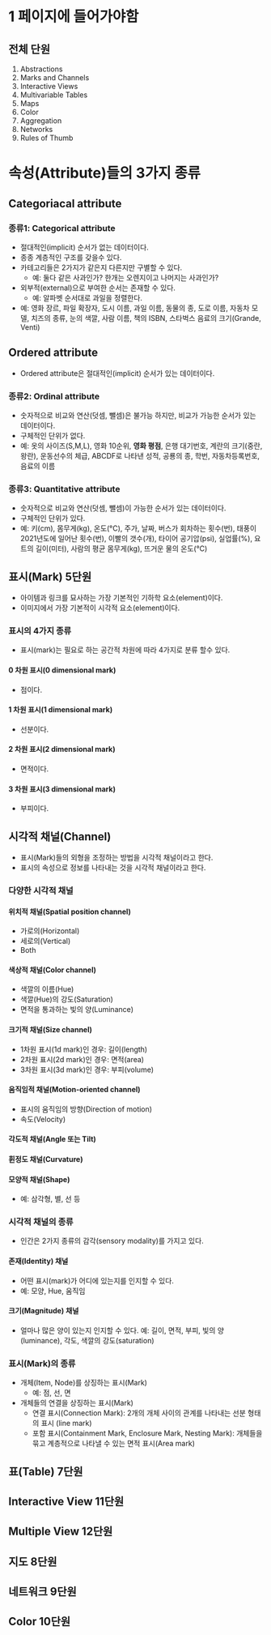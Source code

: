 # 1 페이지에 들어가야함

## 전체 단원
1.  Abstractions
1.  Marks and Channels
1.  Interactive Views
1.  Multivariable Tables
1.  Maps
1.  Color
1.  Aggregation
1.  Networks
1.  Rules of Thumb

# 속성(Attribute)들의 3가지 종류
## Categoriacal attribute
### 종류1: Categorical attribute
* 절대적인(implicit) 순서가 없는 데이터이다.
* 종종 계층적인 구조를 갖을수 있다.
* 카테고리들은 2가지가 같은지 다른지만 구별할 수 있다.
    * 예: 둘다 같은 사과인가? 한개는 오렌지이고 나머지는 사과인가?
* 외부적(external)으로 부여한 순서는 존재할 수 있다.
    * 예: 알파벳 순서대로 과일을 정렬한다.
* 예: 영화 장르, 파일 확장자, 도시 이름, 과일 이름, 동물의 종, 도로 이름, 자동차 모델, 치즈의 종류, 눈의 색깔, 사람 이름, 책의 ISBN, 스타벅스 음료의 크기(Grande, Venti)

## Ordered attribute
* Ordered attribute은 절대적인(implicit) 순서가 있는 데이터이다.
### 종류2: Ordinal attribute
* 숫자적으로 비교와 연산(덧셈, 뺄셈)은 불가능 하지만, 비교가 가능한 순서가 있는 데이터이다.
* 구체적인 단위가 없다.
* 예: 옷의 사이즈(S,M,L), 영화 10순위, **영화 평점**, 은행 대기번호, 계란의 크기(중란, 왕란), 운동선수의 체급, ABCDF로 나타낸 성적, 공룡의 종, 학번, 자동차등록번호, 음료의 이름

### 종류3: Quantitative attribute
* 숫자적으로 비교와 연산(덧셈, 뺄셈)이 가능한 순서가 있는 데이터이다.
* 구체적인 단위가 있다.
* 예: 키(cm), 몸무게(kg), 온도(°C), 주가, 날짜, 버스가 회차하는 횟수(번), 태풍이 2021년도에 일어난 횟수(번), 이빨의 갯수(개), 타이어 공기압(psi), 실업률(%), 요트의 길이(미터), 사람의 평균 몸무게(kg), 뜨거운 물의 온도(°C)

## 표시(Mark) 5단원
* 아이템과 링크를 묘사하는 가장 기본적인 기하학 요소(element)이다.
* 이미지에서 가장 기본적이 시각적 요소(element)이다.
### 표시의 4가지 종류
* 표시(mark)는 필요로 하는 공간적 차원에 따라 4가지로 분류 할수 있다.
#### 0 차원 표시(0 dimensional mark)
* 점이다.
#### 1 차원 표시(1 dimensional mark)
* 선분이다.
#### 2 차원 표시(2 dimensional mark)
* 면적이다.
#### 3 차원 표시(3 dimensional mark)
* 부피이다.

## 시각적 채널(Channel)
* 표시(Mark)들의 외형을 조정하는 방법을 시각적 채널이라고 한다.
* 표시의 속성으로 정보를 나타내는 것을 시각적 채널이라고 한다.
### 다양한 시각적 채널
#### 위치적 채널(Spatial position channel)
* 가로의(Horizontal)
* 세로의(Vertical)
* Both
#### 색상적 채널(Color channel)
* 색깔의 이름(Hue)
* 색깔(Hue)의 강도(Saturation)
* 면적을 통과하는 빛의 양(Luminance)
#### 크기적 채널(Size channel)
* 1차원 표시(1d mark)인 경우: 길이(length)
* 2차원 표시(2d mark)인 경우: 면적(area)
* 3차원 표시(3d mark)인 경우: 부피(volume)
#### 움직임적 채널(Motion-oriented channel)
* 표시의 움직임의 방향(Direction of motion)
* 속도(Velocity)
#### 각도적 채널(Angle 또는 Tilt)
#### 휜정도 채널(Curvature)
#### 모양적 채널(Shape)
* 예: 삼각형, 별, 선 등
### 시각적 채널의 종류
* 인간은 2가지 종류의 감각(sensory modality)를 가지고 있다.
#### 존재(Identity) 채널
* 어떤 표시(mark)가 어디에 있는지를 인지할 수 있다.
* 예: 모양, Hue, 움직임

#### 크기(Magnitude) 채널
* 얼마나 많은 양이 있는지 인지할 수 있다.
예: 길이, 면적, 부피, 빛의 양(luminance), 각도, 색깔의 강도(saturation)

### 표시(Mark)의 종류
* 개체(Item, Node)를 상징하는 표시(Mark)
    * 예: 점, 선, 면
* 개체들의 연결을 상징하는 표시(Mark)
    * 연결 표시(Connection Mark): 2개의 개체 사이의 관계를 나타내는 선분 형태의 표시 (line mark)
    * 포함 표시(Containment Mark, Enclosure Mark, Nesting Mark): 개체들을 묶고 계층적으로 나타낼 수 있는 면적 표시(Area mark)

## 표(Table) 7단원


## Interactive View 11단원




## Multiple View 12단원




## 지도 8단원



## 네트워크 9단원

## Color 10단원